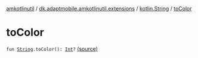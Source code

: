 [amkotlinutil](../../index.md) / [dk.adaptmobile.amkotlinutil.extensions](../index.md) / [kotlin.String](index.md) / [toColor](./to-color.md)

# toColor

`fun `[`String`](https://kotlinlang.org/api/latest/jvm/stdlib/kotlin/-string/index.html)`.toColor(): `[`Int`](https://kotlinlang.org/api/latest/jvm/stdlib/kotlin/-int/index.html)`?` [(source)](https://github.com/adaptmobile-organization/amkotlinutil/tree/master/amkotlinutil/amkotlinutil/src/main/java/dk/adaptmobile/amkotlinutil/extensions/StringExtensions.kt#L115)